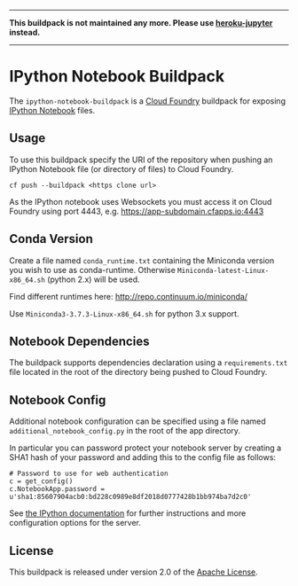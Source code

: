 ----

**This buildpack is not maintained any more. Please use [heroku-jupyter](https://github.com/pl31/heroku-jupyter) instead.**

----

# IPython Notebook Buildpack

The `ipython-notebook-buildpack` is a [Cloud Foundry][] buildpack for exposing [IPython Notebook][] files.

## Usage
To use this buildpack specify the URI of the repository when pushing an IPython Notebook file (or directory of files) to Cloud Foundry.

    cf push --buildpack <https clone url>

As the IPython notebook uses Websockets you must access it on Cloud Foundry using port 4443, e.g. https://app-subdomain.cfapps.io:4443

## Conda Version

Create a file named `conda_runtime.txt` containing the Miniconda version you wish to use as conda-runtime. Otherwise `Miniconda-latest-Linux-x86_64.sh` (python 2.x) will be used.

Find different runtimes here: http://repo.continuum.io/miniconda/

Use `Miniconda3-3.7.3-Linux-x86_64.sh` for python 3.x support.

## Notebook Dependencies
The buildpack supports dependencies declaration using a `requirements.txt` file located in the root of the directory being pushed to Cloud Foundry.

## Notebook Config
Additional notebook configuration can be specified using a file named `additional_notebook_config.py` in the root of the app directory.

In particular you can password protect your notebook server by creating a SHA1 hash of your password and adding this to the config file as follows:

    # Password to use for web authentication
    c = get_config()
    c.NotebookApp.password =
    u'sha1:85607904acb0:bd228c0989e8df2018d0777428b1bb974ba7d2c0'

See [the IPython documentation](http://ipython.org/ipython-doc/stable/notebook/public_server.html) for further
instructions and more configuration options for the server.

## License
This buildpack is released under version 2.0 of the [Apache License](http://www.apache.org/licenses/LICENSE-2.0).

[Cloud Foundry]: http://www.cloudfoundry.com
[IPython Notebook]: http://ipython.org/notebook.html
